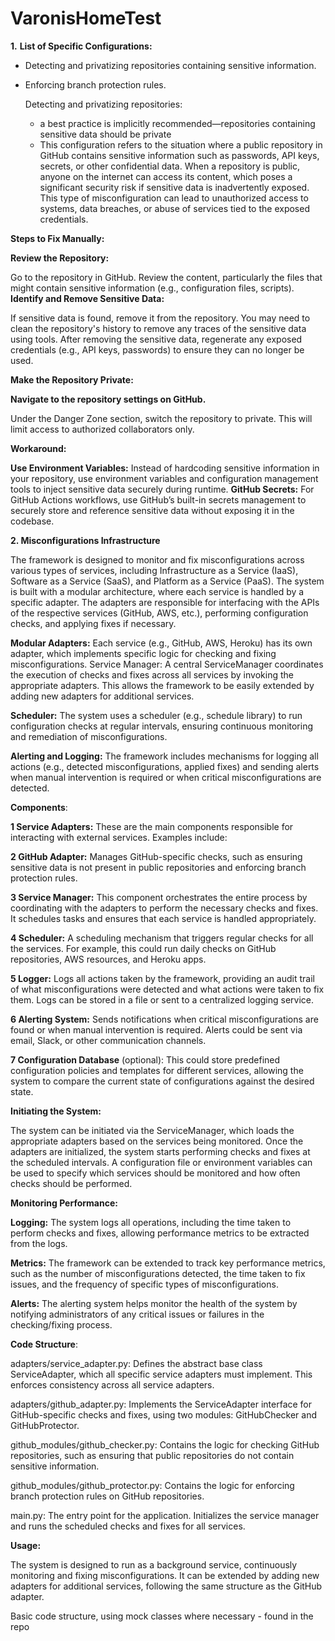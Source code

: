 # VaronisHomeTest

**1.** **List of Specific Configurations:**
- Detecting and privatizing repositories containing sensitive information.
- Enforcing branch protection rules.

  Detecting and privatizing repositories:
  * a best practice is implicitly recommended—repositories containing sensitive data should be private
  * This configuration refers to the situation where a public repository in GitHub contains sensitive information such as passwords, API keys, secrets, or other confidential data. When a repository is public, anyone on the internet can access its content, which poses a significant security risk if sensitive data is inadvertently exposed. This type of misconfiguration can lead to unauthorized access to systems, data breaches, or abuse of services tied to the exposed credentials.
  
**Steps to Fix Manually:**

**Review the Repository:**

Go to the repository in GitHub.
Review the content, particularly the files that might contain sensitive information (e.g., configuration files, scripts).
**Identify and Remove Sensitive Data:**

If sensitive data is found, remove it from the repository. You may need to clean the repository's history to remove any traces of the sensitive data using tools.
After removing the sensitive data, regenerate any exposed credentials (e.g., API keys, passwords) to ensure they can no longer be used.

**Make the Repository Private:**

**Navigate to the repository settings on GitHub.**

Under the Danger Zone section, switch the repository to private. This will limit access to authorized collaborators only.

**Workaround:**

**Use Environment Variables:** 
Instead of hardcoding sensitive information in your repository, use environment variables and configuration management tools to inject sensitive data securely during runtime.
**GitHub Secrets:** 
For GitHub Actions workflows, use GitHub’s built-in secrets management to securely store and reference sensitive data without exposing it in the codebase.


**2. Misconfigurations Infrastructure**

The framework is designed to monitor and fix misconfigurations across various types of services, including Infrastructure as a Service (IaaS), Software as a Service (SaaS), and Platform as a Service (PaaS). The system is built with a modular architecture, where each service is handled by a specific adapter. The adapters are responsible for interfacing with the APIs of the respective services (GitHub, AWS, etc.), performing configuration checks, and applying fixes if necessary.

**Modular Adapters:** 
Each service (e.g., GitHub, AWS, Heroku) has its own adapter, which implements specific logic for checking and fixing misconfigurations.
Service Manager: A central ServiceManager coordinates the execution of checks and fixes across all services by invoking the appropriate adapters. This allows the framework to be easily extended by adding new adapters for additional services.

**Scheduler:** 
The system uses a scheduler (e.g., schedule library) to run configuration checks at regular intervals, ensuring continuous monitoring and remediation of misconfigurations.

**Alerting and Logging:** 
The framework includes mechanisms for logging all actions (e.g., detected misconfigurations, applied fixes) and sending alerts when manual intervention is required or when critical misconfigurations are detected.

**Components**:

**1 Service Adapters:** These are the main components responsible for interacting with external services. Examples include:

**2 GitHub Adapter:** Manages GitHub-specific checks, such as ensuring sensitive data is not present in public repositories and enforcing branch protection rules.

**3 Service Manager:** This component orchestrates the entire process by coordinating with the adapters to perform the necessary checks and fixes. It schedules tasks and ensures that each service is handled appropriately.

**4 Scheduler:** A scheduling mechanism that triggers regular checks for all the services. For example, this could run daily checks on GitHub repositories, AWS resources, and Heroku apps.

**5 Logger:** Logs all actions taken by the framework, providing an audit trail of what misconfigurations were detected and what actions were taken to fix them. Logs can be stored in a file or sent to a centralized logging service.

**6 Alerting System:** Sends notifications when critical misconfigurations are found or when manual intervention is required. Alerts could be sent via email, Slack, or other communication channels.

**7 Configuration Database** (optional): This could store predefined configuration policies and templates for different services, allowing the system to compare the current state of configurations against the desired state.


**Initiating the System:**

The system can be initiated via the ServiceManager, which loads the appropriate adapters based on the services being monitored. Once the adapters are initialized, the system starts performing checks and fixes at the scheduled intervals.
A configuration file or environment variables can be used to specify which services should be monitored and how often checks should be performed.

**Monitoring Performance:**

**Logging:** The system logs all operations, including the time taken to perform checks and fixes, allowing performance metrics to be extracted from the logs.

**Metrics:** The framework can be extended to track key performance metrics, such as the number of misconfigurations detected, the time taken to fix issues, and the frequency of specific types of misconfigurations.

**Alerts:** The alerting system helps monitor the health of the system by notifying administrators of any critical issues or failures in the checking/fixing process.


**Code Structure**:

adapters/service_adapter.py: 
Defines the abstract base class ServiceAdapter, which all specific service adapters must implement. This enforces consistency across all service adapters.

adapters/github_adapter.py: 
Implements the ServiceAdapter interface for GitHub-specific checks and fixes, using two modules: GitHubChecker and GitHubProtector.

github_modules/github_checker.py: 
Contains the logic for checking GitHub repositories, such as ensuring that public repositories do not contain sensitive information.

github_modules/github_protector.py: 
Contains the logic for enforcing branch protection rules on GitHub repositories.

main.py: The entry point for the application. 
Initializes the service manager and runs the scheduled checks and fixes for all services.

**Usage:**

The system is designed to run as a background service, continuously monitoring and fixing misconfigurations.
It can be extended by adding new adapters for additional services, following the same structure as the GitHub adapter.


Basic code structure, using mock classes where necessary - found in the repo

